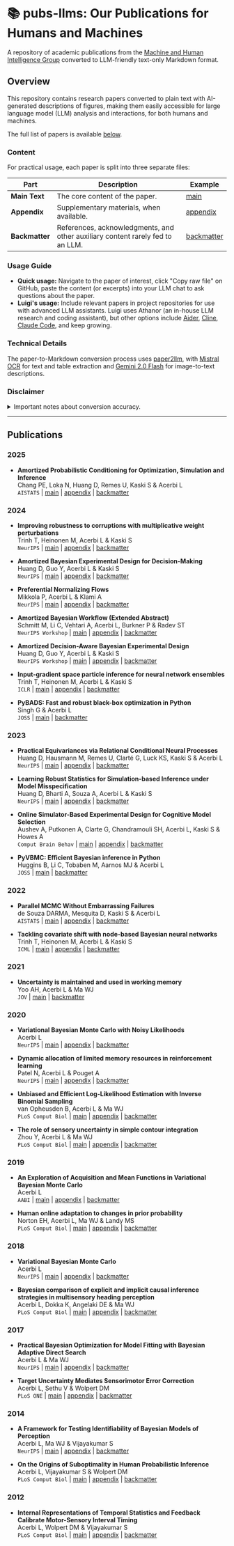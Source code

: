 # 📚 pubs-llms: Our Publications for Humans and Machines

A repository of academic publications from the [Machine and Human Intelligence Group](https://www.helsinki.fi/en/researchgroups/machine-and-human-intelligence) converted to LLM-friendly text-only Markdown format.

## Overview

This repository contains research papers converted to plain text with AI-generated descriptions of figures, making them easily accessible for large language model (LLM) analysis and interactions, for both humans and machines.

The full list of papers is available [below](#Publications).

### Content

For practical usage, each paper is split into three separate files:

| **Part**       | **Description**                                                                | **Example**                                                                                                  |
| -------------- | ------------------------------------------------------------------------------ | ------------------------------------------------------------------------------------------------------------ |
| **Main Text**  | The core content of the paper.                                                 | [main](https://github.com/acerbilab/pubs-llms/blob/main/publications/chang2025amortized_main.md)             |
| **Appendix**   | Supplementary materials, when available.                                       | [appendix](https://github.com/acerbilab/pubs-llms/blob/main/publications/chang2025amortized_appendix.md)     |
| **Backmatter** | References, acknowledgments, and other auxiliary content rarely fed to an LLM. | [backmatter](https://github.com/acerbilab/pubs-llms/blob/main/publications/chang2025amortized_backmatter.md) |

### Usage Guide

- **Quick usage:** Navigate to the paper of interest, click "Copy raw file" on GitHub, paste the content (or excerpts) into your LLM chat to ask questions about the paper.
- **Luigi's usage:** Include relevant papers in project repositories for use with advanced LLM assistants. Luigi uses Athanor (an in-house LLM research and coding assistant), but other options include [Aider](https://aider.chat/), [Cline](https://cline.bot/), [Claude Code](https://docs.anthropic.com/en/docs/agents-and-tools/claude-code/overview), and keep growing.

### Technical Details

The paper-to-Markdown conversion process uses [paper2llm](https://lacerbi.github.io/paper2llm/), with [Mistral OCR](https://mistral.ai/news/mistral-ocr) for text and table extraction and [Gemini 2.0 Flash](https://deepmind.google/technologies/gemini/flash/) for image-to-text descriptions.

### Disclaimer

<details>
<summary>Important notes about conversion accuracy.</summary>

- Papers have been converted automatically with minimal human intervention.
- OCR models have now become extremely robust, and vision models show practical utility in image understanding, but occasional inaccuracies may occur.
- **Errors** may take the form of missing sentences near non-standard page formatting, typos in equations or tables, or image descriptions missing or misrepresenting parts of the figure.
- Please **report such mistakes** by raising a [GitHub issue](https://github.com/acerbilab/pubs-llms/issues).

For non-critical applications, we consider that the benefit of having LLM-friendly access to research papers outweigh the potential inaccuracies, which generally do not affect the gist of the paper. As usual, double-check key assumptions and results.

</details>

---


## Publications

### 2025

- **Amortized Probabilistic Conditioning for Optimization, Simulation and Inference**<br>
  Chang PE, Loka N, Huang D, Remes U, Kaski S & Acerbi L<br>
  `AISTATS` | [main](https://github.com/acerbilab/pubs-llms/blob/main/publications/chang2025amortized_main.md) | [appendix](https://github.com/acerbilab/pubs-llms/blob/main/publications/chang2025amortized_appendix.md) | [backmatter](https://github.com/acerbilab/pubs-llms/blob/main/publications/chang2025amortized_backmatter.md)

### 2024

- **Improving robustness to corruptions with multiplicative weight perturbations**<br>
  Trinh T, Heinonen M, Acerbi L & Kaski S<br>
  `NeurIPS` | [main](https://github.com/acerbilab/pubs-llms/blob/main/publications/trinh2024improving_main.md) | [appendix](https://github.com/acerbilab/pubs-llms/blob/main/publications/trinh2024improving_appendix.md) | [backmatter](https://github.com/acerbilab/pubs-llms/blob/main/publications/trinh2024improving_backmatter.md)

- **Amortized Bayesian Experimental Design for Decision-Making**<br>
  Huang D, Guo Y, Acerbi L & Kaski S<br>
  `NeurIPS` | [main](https://github.com/acerbilab/pubs-llms/blob/main/publications/huang2024amortized_main.md) | [appendix](https://github.com/acerbilab/pubs-llms/blob/main/publications/huang2024amortized_appendix.md) | [backmatter](https://github.com/acerbilab/pubs-llms/blob/main/publications/huang2024amortized_backmatter.md)

- **Preferential Normalizing Flows**<br>
  Mikkola P, Acerbi L & Klami A<br>
  `NeurIPS` | [main](https://github.com/acerbilab/pubs-llms/blob/main/publications/mikkola2024preferential_main.md) | [appendix](https://github.com/acerbilab/pubs-llms/blob/main/publications/mikkola2024preferential_appendix.md) | [backmatter](https://github.com/acerbilab/pubs-llms/blob/main/publications/mikkola2024preferential_backmatter.md)

- **Amortized Bayesian Workflow (Extended Abstract)**<br>
  Schmitt M, Li C, Vehtari A, Acerbi L, Burkner P & Radev ST<br>
  `NeurIPS Workshop` | [main](https://github.com/acerbilab/pubs-llms/blob/main/publications/schmitt2024amortized_main.md) | [appendix](https://github.com/acerbilab/pubs-llms/blob/main/publications/schmitt2024amortized_appendix.md) | [backmatter](https://github.com/acerbilab/pubs-llms/blob/main/publications/schmitt2024amortized_backmatter.md)

- **Amortized Decision-Aware Bayesian Experimental Design**<br>
  Huang D, Guo Y, Acerbi L & Kaski S<br>
  `NeurIPS Workshop` | [main](https://github.com/acerbilab/pubs-llms/blob/main/publications/huang2024bamortized_main.md) | [appendix](https://github.com/acerbilab/pubs-llms/blob/main/publications/huang2024bamortized_appendix.md) | [backmatter](https://github.com/acerbilab/pubs-llms/blob/main/publications/huang2024bamortized_backmatter.md)

- **Input-gradient space particle inference for neural network ensembles**<br>
  Trinh T, Heinonen M, Acerbi L & Kaski S<br>
  `ICLR` | [main](https://github.com/acerbilab/pubs-llms/blob/main/publications/trinh2024input_main.md) | [appendix](https://github.com/acerbilab/pubs-llms/blob/main/publications/trinh2024input_appendix.md) | [backmatter](https://github.com/acerbilab/pubs-llms/blob/main/publications/trinh2024input_backmatter.md)

- **PyBADS: Fast and robust black-box optimization in Python**<br>
  Singh G & Acerbi L<br>
  `JOSS` | [main](https://github.com/acerbilab/pubs-llms/blob/main/publications/singh2024pybads_main.md) | [backmatter](https://github.com/acerbilab/pubs-llms/blob/main/publications/singh2024pybads_backmatter.md)

### 2023

- **Practical Equivariances via Relational Conditional Neural Processes**<br>
  Huang D, Hausmann M, Remes U, Clarté G, Luck KS, Kaski S & Acerbi L<br>
  `NeurIPS` | [main](https://github.com/acerbilab/pubs-llms/blob/main/publications/huang2023practical_main.md) | [appendix](https://github.com/acerbilab/pubs-llms/blob/main/publications/huang2023practical_appendix.md) | [backmatter](https://github.com/acerbilab/pubs-llms/blob/main/publications/huang2023practical_backmatter.md)

- **Learning Robust Statistics for Simulation-based Inference under Model Misspecification**<br>
  Huang D, Bharti A, Souza A, Acerbi L & Kaski S<br>
  `NeurIPS` | [main](https://github.com/acerbilab/pubs-llms/blob/main/publications/huang2023learning_main.md) | [appendix](https://github.com/acerbilab/pubs-llms/blob/main/publications/huang2023learning_appendix.md) | [backmatter](https://github.com/acerbilab/pubs-llms/blob/main/publications/huang2023learning_backmatter.md)

- **Online Simulator-Based Experimental Design for Cognitive Model Selection**<br>
  Aushev A, Putkonen A, Clarte G, Chandramouli SH, Acerbi L, Kaski S & Howes A<br>
  `Comput Brain Behav` | [main](https://github.com/acerbilab/pubs-llms/blob/main/publications/aushev2023online_main.md) | [appendix](https://github.com/acerbilab/pubs-llms/blob/main/publications/aushev2023online_appendix.md) | [backmatter](https://github.com/acerbilab/pubs-llms/blob/main/publications/aushev2023online_backmatter.md)

- **PyVBMC: Efficient Bayesian inference in Python**<br>
  Huggins B, Li C, Tobaben M, Aarnos MJ & Acerbi L<br>
  `JOSS` | [main](https://github.com/acerbilab/pubs-llms/blob/main/publications/huggins2023pyvbmc_main.md) | [backmatter](https://github.com/acerbilab/pubs-llms/blob/main/publications/huggins2023pyvbmc_backmatter.md)

### 2022

- **Parallel MCMC Without Embarrassing Failures**<br>
  de Souza DARMA, Mesquita D, Kaski S & Acerbi L<br>
  `AISTATS` | [main](https://github.com/acerbilab/pubs-llms/blob/main/publications/desouza2022parallel_main.md) | [appendix](https://github.com/acerbilab/pubs-llms/blob/main/publications/desouza2022parallel_appendix.md) | [backmatter](https://github.com/acerbilab/pubs-llms/blob/main/publications/desouza2022parallel_backmatter.md)

- **Tackling covariate shift with node-based Bayesian neural networks**<br>
  Trinh T, Heinonen M, Acerbi L & Kaski S<br>
  `ICML` | [main](https://github.com/acerbilab/pubs-llms/blob/main/publications/trinh2022tackling_main.md) | [appendix](https://github.com/acerbilab/pubs-llms/blob/main/publications/trinh2022tackling_appendix.md) | [backmatter](https://github.com/acerbilab/pubs-llms/blob/main/publications/trinh2022tackling_backmatter.md)

### 2021

- **Uncertainty is maintained and used in working memory**<br>
  Yoo AH, Acerbi L & Ma WJ<br>
  `JOV` | [main](https://github.com/acerbilab/pubs-llms/blob/main/publications/yoo2021uncertainty_main.md) | [backmatter](https://github.com/acerbilab/pubs-llms/blob/main/publications/yoo2021uncertainty_backmatter.md)

### 2020

- **Variational Bayesian Monte Carlo with Noisy Likelihoods**<br>
  Acerbi L<br>
  `NeurIPS` | [main](https://github.com/acerbilab/pubs-llms/blob/main/publications/acerbi2020variational_main.md) | [appendix](https://github.com/acerbilab/pubs-llms/blob/main/publications/acerbi2020variational_appendix.md) | [backmatter](https://github.com/acerbilab/pubs-llms/blob/main/publications/acerbi2020variational_backmatter.md)

- **Dynamic allocation of limited memory resources in reinforcement learning**<br>
  Patel N, Acerbi L & Pouget A<br>
  `NeurIPS` | [main](https://github.com/acerbilab/pubs-llms/blob/main/publications/patel2020dynamic_main.md) | [appendix](https://github.com/acerbilab/pubs-llms/blob/main/publications/patel2020dynamic_appendix.md) | [backmatter](https://github.com/acerbilab/pubs-llms/blob/main/publications/patel2020dynamic_backmatter.md)

- **Unbiased and Efficient Log-Likelihood Estimation with Inverse Binomial Sampling**<br>
  van Opheusden B, Acerbi L & Ma WJ<br>
  `PLoS Comput Biol` | [main](https://github.com/acerbilab/pubs-llms/blob/main/publications/vanopheusden2020unbiased_main.md) | [appendix](https://github.com/acerbilab/pubs-llms/blob/main/publications/vanopheusden2020unbiased_appendix.md) | [backmatter](https://github.com/acerbilab/pubs-llms/blob/main/publications/vanopheusden2020unbiased_backmatter.md)

- **The role of sensory uncertainty in simple contour integration**<br>
  Zhou Y, Acerbi L & Ma WJ<br>
  `PLoS Comput Biol` | [main](https://github.com/acerbilab/pubs-llms/blob/main/publications/zhou2020role_main.md) | [appendix](https://github.com/acerbilab/pubs-llms/blob/main/publications/zhou2020role_appendix.md) | [backmatter](https://github.com/acerbilab/pubs-llms/blob/main/publications/zhou2020role_backmatter.md)

### 2019

- **An Exploration of Acquisition and Mean Functions in Variational Bayesian Monte Carlo**<br>
  Acerbi L<br>
  `AABI` | [main](https://github.com/acerbilab/pubs-llms/blob/main/publications/acerbi2019exploration_main.md) | [appendix](https://github.com/acerbilab/pubs-llms/blob/main/publications/acerbi2019exploration_appendix.md) | [backmatter](https://github.com/acerbilab/pubs-llms/blob/main/publications/acerbi2019exploration_backmatter.md)

- **Human online adaptation to changes in prior probability**<br>
  Norton EH, Acerbi L, Ma WJ & Landy MS<br>
  `PLoS Comput Biol` | [main](https://github.com/acerbilab/pubs-llms/blob/main/publications/norton2019human_main.md) | [appendix](https://github.com/acerbilab/pubs-llms/blob/main/publications/norton2019human_appendix.md) | [backmatter](https://github.com/acerbilab/pubs-llms/blob/main/publications/norton2019human_backmatter.md)

### 2018

- **Variational Bayesian Monte Carlo**<br>
  Acerbi L<br>
  `NeurIPS` | [main](https://github.com/acerbilab/pubs-llms/blob/main/publications/acerbi2018variational_main.md) | [appendix](https://github.com/acerbilab/pubs-llms/blob/main/publications/acerbi2018variational_appendix.md) | [backmatter](https://github.com/acerbilab/pubs-llms/blob/main/publications/acerbi2018variational_backmatter.md)

- **Bayesian comparison of explicit and implicit causal inference strategies in multisensory heading perception**<br>
  Acerbi L, Dokka K, Angelaki DE & Ma WJ<br>
  `PLoS Comput Biol` | [main](https://github.com/acerbilab/pubs-llms/blob/main/publications/acerbi2018bayesian_main.md) | [appendix](https://github.com/acerbilab/pubs-llms/blob/main/publications/acerbi2018bayesian_appendix.md) | [backmatter](https://github.com/acerbilab/pubs-llms/blob/main/publications/acerbi2018bayesian_backmatter.md)

### 2017

- **Practical Bayesian Optimization for Model Fitting with Bayesian Adaptive Direct Search**<br>
  Acerbi L & Ma WJ<br>
  `NeurIPS` | [main](https://github.com/acerbilab/pubs-llms/blob/main/publications/acerbi2017practical_main.md) | [appendix](https://github.com/acerbilab/pubs-llms/blob/main/publications/acerbi2017practical_appendix.md) | [backmatter](https://github.com/acerbilab/pubs-llms/blob/main/publications/acerbi2017practical_backmatter.md)

- **Target Uncertainty Mediates Sensorimotor Error Correction**<br>
  Acerbi L, Sethu V & Wolpert DM<br>
  `PLoS ONE` | [main](https://github.com/acerbilab/pubs-llms/blob/main/publications/acerbi2017target_main.md) | [appendix](https://github.com/acerbilab/pubs-llms/blob/main/publications/acerbi2017target_appendix.md) | [backmatter](https://github.com/acerbilab/pubs-llms/blob/main/publications/acerbi2017target_backmatter.md)

### 2014

- **A Framework for Testing Identifiability of Bayesian Models of Perception**<br>
  Acerbi L, Ma WJ & Vijayakumar S<br>
  `NeurIPS` | [main](https://github.com/acerbilab/pubs-llms/blob/main/publications/acerbi2014framework_main.md) | [appendix](https://github.com/acerbilab/pubs-llms/blob/main/publications/acerbi2014framework_appendix.md) | [backmatter](https://github.com/acerbilab/pubs-llms/blob/main/publications/acerbi2014framework_backmatter.md)

- **On the Origins of Suboptimality in Human Probabilistic Inference**<br>
  Acerbi L, Vijayakumar S & Wolpert DM<br>
  `PLoS Comput Biol` | [main](https://github.com/acerbilab/pubs-llms/blob/main/publications/acerbi2014origins_main.md) | [appendix](https://github.com/acerbilab/pubs-llms/blob/main/publications/acerbi2014origins_appendix.md) | [backmatter](https://github.com/acerbilab/pubs-llms/blob/main/publications/acerbi2014origins_backmatter.md)

### 2012

- **Internal Representations of Temporal Statistics and Feedback Calibrate Motor-Sensory Interval Timing**<br>
  Acerbi L, Wolpert DM & Vijayakumar S<br>
  `PLoS Comput Biol` | [main](https://github.com/acerbilab/pubs-llms/blob/main/publications/acerbi2012internal_main.md) | [appendix](https://github.com/acerbilab/pubs-llms/blob/main/publications/acerbi2012internal_appendix.md) | [backmatter](https://github.com/acerbilab/pubs-llms/blob/main/publications/acerbi2012internal_backmatter.md)

